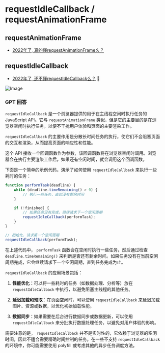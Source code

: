 # requestIdleCallback / requestAnimationFrame

## requestAnimationFrame

* [2022年了, 真的懂requestAnimationFrame么？](https://juejin.cn/post/7062178363800027173)

## requestIdleCallback

* [2022年了, 还不懂requestIdleCallback么？](https://www.developers.pub/article/1028858) 🌟 
   >  

![Image](https://user-images.githubusercontent.com/15316908/263005611-0475051c-375c-4fe8-98ba-5234e9921dc5.png)

### GPT 回答

`requestIdleCallback` 是一个浏览器提供的用于在主线程空闲时执行任务的 JavaScript API。它与 `requestAnimationFrame` 类似，但是它的主要目的是在浏览器空闲时执行任务，以便不干扰用户体验和页面的主要渲染工作。

`requestIdleCallback` 的主要作用是分散长时间任务的执行，使它们不会阻塞页面的交互和渲染，从而提高页面的响应性和性能。

这个 API 接收一个回调函数作为参数，该回调函数将在浏览器空闲时调用。浏览器会在执行主要渲染工作后，如果还有空闲时间，就会调用这个回调函数。

下面是一个简单的示例代码，演示了如何使用 `requestIdleCallback` 来执行一些耗时的任务：

```javascript
function performTask(deadline) {
    while (deadline.timeRemaining() > 0) {
        // 执行一些任务，直到没有剩余时间
    }

    if (!finished) {
        // 如果任务没有完成，继续请求下一个空闲周期
        requestIdleCallback(performTask);
    }
}

// 初始化，请求第一个空闲周期
requestIdleCallback(performTask);
```

在上述代码中， `performTask` 函数会在空闲时执行一些任务，然后通过检查 `deadline.timeRemaining()` 来判断是否还有剩余时间。如果任务没有在当前空闲周期完成，它会继续请求下一个空闲周期，直到任务完成为止。

`requestIdleCallback` 的应用场景包括：

1. **性能优化**：可以将一些耗时的任务（如数据处理、分析等）放在 `requestIdleCallback` 中执行，以避免阻塞主线程的其他任务。

2. **延迟加载和预取**：在页面空闲时，可以使用 `requestIdleCallback` 来延迟加载图片、资源或数据，以优化初始加载性能。

3. **数据同步**：如果需要在后台进行数据同步或数据更新，可以使用 `requestIdleCallback` 来分批执行数据处理任务，以避免对用户体验的影响。

需要注意的是， `requestIdleCallback` 并不是实时性的，它依赖于浏览器的空闲时间，因此不适合需要精确时间控制的任务。在一些不支持 `requestIdleCallback` 的环境中，你可能需要使用 polyfill 或考虑其他的异步任务调度方法。
